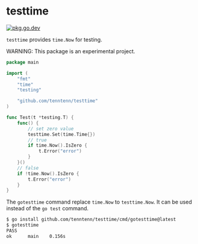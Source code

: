 # testtime

[![pkg.go.dev][gopkg-badge]][gopkg]

`testtime` provides `time.Now` for testing.

WARNING: This package is an experimental project.

```go
package main

import (
	"fmt"
	"time"
	"testing"

	"github.com/tenntenn/testtime"
)

func Test(t *testing.T) {
	func() {
		// set zero value
		testtime.Set(time.Time{})
		// true
		if time.Now().IsZero {
			t.Error("error")
		}
	}()
	// false
	if !time.Now().IsZero {
		t.Error("error")
	}
}
```

The `gotesttime` command replace `time.Now` to `testtime.Now`.
It can be used instead of the `go test` command.

```sh
$ go install github.com/tenntenn/testtime/cmd/gotesttime@latest
$ gotesttime
PASS
ok  	main	0.156s
```

<!-- links -->
[gopkg]: https://pkg.go.dev/github.com/tenntenn/testtime
[gopkg-badge]: https://pkg.go.dev/badge/github.com/tenntenn/testtime?status.svg
